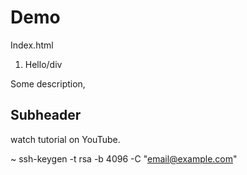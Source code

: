 # Demo

Index.html
1. <div>Hello/div

Some description,

## Subheader

watch tutorial on YouTube.

~ ssh-keygen -t rsa -b 4096 -C "email@example.com"
